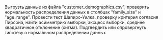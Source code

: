 Выгрузть данные из файла "customer_demographics.csv", проверить нормальность распределения данных в столбцах "family_size" и "age_range". 
Провести тест Шапиро-Уилка, проверку критерия согласия Пирсона, найти асимметрию выборки, эксцесс выборки, среднее квадратичное отклонение (сигма). Подтвердить или опровергнуть гипотезу о нормальном распределении данных
